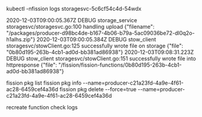 

kubectl -nfission logs storagesvc-5c6cf54c4d-54wdx

2020-12-03T09:00:05.367Z	DEBUG	storage_service	storagesvc/storagesvc.go:100	handling upload	{"filename": "/packages/producer-d98bc4de-b167-4b06-b79a-5ac09036be72-dl0q2o-h1alhs.zip"}
2020-12-03T09:00:05.384Z	DEBUG	stow_client	storagesvc/stowClient.go:125	successfully wrote file on storage	{"file": "0b80d195-263b-4cb1-ad0d-bb381ad86938"}
2020-12-03T09:08:31.223Z	DEBUG	stow_client	storagesvc/stowClient.go:151	successfully wrote file into httpresponse	{"file": "/fission/fission-functions/0b80d195-263b-4cb1-ad0d-bb381ad86938"}


fission pkg list
fission pkg info --name=producer-c21a23fd-4a9e-4f61-ac28-6459cef4a36d
fission pkg delete --force=true --name=producer-c21a23fd-4a9e-4f61-ac28-6459cef4a36d

recreate function
check logs